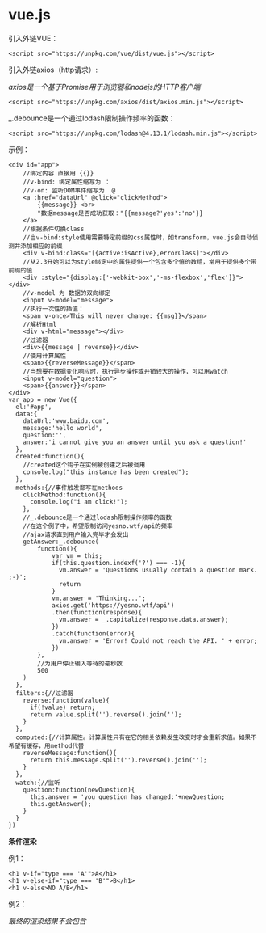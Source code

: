 # vue.js

引入外链VUE：

```
<script src="https://unpkg.com/vue/dist/vue.js"></script>
```

引入外链axios（http请求）:

*axios是一个基于Promise用于浏览器和nodejs的HTTP客户端*

```
<script src="https://unpkg.com/axios/dist/axios.min.js"></script>
```

_.debounce是一个通过lodash限制操作频率的函数：

```
<script src="https://unpkg.com/lodash@4.13.1/lodash.min.js"></script>
```



示例：

```
<div id="app">
	//绑定内容 直接用 {{}}
	//v-bind: 绑定属性缩写为 ：    
	//v-on: 监听DOM事件缩写为  @
	<a :href="dataUrl" @click="clickMethod">
		{{message}}	<br>
		"数据message是否成功获取："{{message?'yes':'no'}}
	</a>
	//根据条件切换class
	//当v-bind:style使用需要特定前缀的css属性时，如transform，vue.js会自动侦测并添加相应的前缀
	<div v-bind:class="[{active:isActive},errorClass]"></div>
	//从2.3开始可以为style绑定中的属性提供一个包含多个值的数组，常用于提供多个带前缀的值
	<div :style="{display:['-webkit-box','-ms-flexbox','flex']}"></div>
	//v-model 为 数据的双向绑定
	<input v-model="message">
	//执行一次性的插值：
	<span v-once>This will never change: {{msg}}</span>
	//解析Html
	<div v-html="message"></div>
	//过滤器
	<div>{{message | reverse}}</div>
	//使用计算属性
	<span>{{reverseMessage}}</span>
	//当想要在数据变化响应时，执行异步操作或开销较大的操作，可以用watch
	<input v-model="question">
	<span>{{answer}}</span>
</div>
var app = new Vue({
  el:'#app',
  data:{
    dataUrl:'www.baidu.com',
    message:'hello world',
    question:'',
    answer:'i cannot give you an answer until you ask a question!'
  },
  created:function(){
    //created这个钩子在实例被创建之后被调用
    console.log("this instance has been created");
  },
  methods:{//事件触发都写在methods
    clickMethod:function(){
      console.log("i am click!");
    },
    //_.debounce是一个通过lodash限制操作频率的函数
    //在这个例子中，希望限制访问yesno.wtf/api的频率
    //ajax请求直到用户输入完毕才会发出
    getAnswer:_.debounce(
    	function(){
      		var vm = this;
      		if(this.question.indexf('?') === -1){
              vm.answer = 'Questions usually contain a question mark. ;-)';
              return
      		}
      		vm.answer = 'Thinking...';
      		axios.get('https://yesno.wtf/api')
      		.then(function(response){
              vm.answer = _.capitalize(response.data.answer);
      		})
      		.catch(function(error){
              vm.answer = 'Error! Could not reach the API. ' + error;
      		})
    	},
    	//为用户停止输入等待的毫秒数
    	500
    )
  },
  filters:{//过滤器
    reverse:function(value){
      if(!value) return;
      return value.split('').reverse().join('');
    }
  },
  computed:{//计算属性。计算属性只有在它的相关依赖发生改变时才会重新求值。如果不希望有缓存，用method代替
    reverseMessage:function(){
      return this.message.split('').reverse().join('');
    }
  },
  watch:{//监听
    question:function(newQuestion){
      this.answer = 'you question has changed:'+newQuestion;
      this.getAnswer();
    }
  }
})
```

**条件渲染**

例1：

```
<h1 v-if="type === 'A'">A</h1>
<h1 v-else-if="type === 'B'">B</h1>
<h1 v-else>NO A/B</h1>
```

例2：

*最终的渲染结果不会包含<template>元素* 

```
<template v-if="ok">
	<h1>Title</h1>
	<p>Paragraph 1</p>
	<p>Paragraph 2</p>
</template>
```

例3：

*在下面的代码中切换 `loginType` 将不会清除用户已经输入的内容。因为两个模版使用了相同的元素，`<input>` 不会被替换掉——仅仅是替换了它的 `placeholder`* 

```
<template v-if="loginType === 'username'">
  <label>Username</label>
  <input placeholder="Enter your username">
</template>
<template v-else>
  <label>Email</label>
  <input placeholder="Enter your email address">
</template>
```

例4：

*每次切换时，输入框都将被重新渲染（即这两个元素是完全独立的——不要复用它们）*

```
<template v-if="loginType === 'username'">
	<label>Username</label>
	<input placeholder="Enter your username" key="username-input">
</template>
<template v-else>
	<label>Email</label>
	<input placeholder="Enter your email address" key="email-input">
</template>
```

**列表渲染**

例1、

```
<ul id="example-1">
	//普通示例
  <li v-for="item in items">
      {{item.message}}
  </li>
  <br>
  //添加索引
  <li v-for="(item,index) in items">
  	{{index}} - {{item.message}}
  </li>
  //用of替代in 作为分隔符，因为它是最接近javascript迭代器的语法
  <div v-for="item of items"></div>
  //使用<template>标签来渲染，同v-if的template使用一样
  <template v-for="item in items">
  	<li>{{item.message}}</li>
  </template>
</ul>
var example = new Vue({
  el:"#example-1",
  data:{
    items:[
      {message:'Foo'},
      {message:'Bar'}
    ]
  }
})
```

例2、

_迭代对象的属性_

```
<ul id="repeat-object" class="demo">
	<li v-for="value in object">
		{{value}}
	</li>
	//添加键名
	<li v-for="(value,key) in object">
		{{key}} : {{value}}
	</li>
	//添加索引
	<li v-for="(value,key,index) in object">
		{{index}}、 {{key}} : {{value}}
	</li>
</ul>
new Vue({
  el:"#repeat-object",
  data:{
    object:{
      FirstName:'John',
      LastName:'Doe',
      Age:30
    }
  }
})
```

例3、

*证书迭代，在这种情况下，它将重复多次模板*

```
<span v-for="n in 10">{{n}}</span>
```

**当v-if和v-for处于同一节点，v-for的优先级比v-if更高。**

例：遍历节点时，只渲染一些符合条件的节点：

```
<li v-for="todo in todos" v-if="!todo.isComplate">
	{{todo}}
</li>
```

例：如果是有条件的跳过循环的执行：

```
<ul v-if="shouldRenderTodos">
	<li v-for="todo in todos">
		{{todo}}
	</li>
</ul>
```

**利用索引直接设置某个项：**

```
Vue.set(explate1.items,index,newValue);
```

**修改数组的长度**

```
explate1.items.splice(newLength);
```

**在内联语句处理器中访问原生DOM**

```
<button v-on:click="warn($event)">submit</button>

methods:{
  warn:function(event){
    if(event){
      event.preventDefault();
      alert("hello");
    }
  }
}
```

**事件修饰符**

阻止单击事件冒泡

```
<a v-on:click.stop="doThis"></a>
```

提交事件不再重载页面

```
<form v-on:submit.prevent="onSubmit"></form>
```

修饰符可以串联

```
<a v-on:click.stop.prevent="doThat"></a>
```

只有修饰符

```
<form v-on:submit.prevent></form>
```

添加事件侦听器时使用事件捕获模式

```
<div v-on:click.capture="doThis"></div>
```

只有当事件在该元素本身（而不是子元素）触发时触发回调

```
<div v-on:click.self="doThat"></div>
```

点击事件将只会触发一次

```&lt;/a&gt;
<a v-on:click.once="doThis"></a>
```

## 组件

全局组件：

```
<div id="example">
	<my-component></my-component>
</div>

//注册
Vue.component('my-component',{
  template: '<div>A custom component!</div>'
})
//创建根实例
new Vue({
  el:'#example'
})
```

局部组件：

```
var Child = {
  template:'<div>A custom component</div>'
}
new Vue({
  //...
  components:{
    //<my-component>将只在父模板可用
    'my-component':Child
  }
})
```



```
Vue.component('simple-counter',{
  template:'<button v-on:click="counter += 1">{{counter}}</button>',
  data:function(){
    return {
      counter:0
    }
  }
})
new Vue({
  el:'#example-2'
})
```

**使用Prop传递数据**

```
Vue.component('child',{
  //声明props
  props:['message'],
  template:'<span>{{message}}</span>'
})
//向组件传递数据
<child message="hello!"></child>
```

动态Prop

```
<div>
	<input v-model="parentMsg">
	<br>
	<child v-bind:my-message="parentMsg"></child>
</div>
Vue.component('child',{
  props:['myMessage'],
  template:'<span>{{myMessage}}</span>'
})
```

*prop是单向绑定的，当父组件的属性变化时，将传导给子组件，但是不会反过来*

**定义一个局部变量，并用prop的值初始化它**

```
props:['initialCounter'],
data:function(){
  return {counter:this.initalCounter}
}
```

**定义一个计算属性，处理prop的值并返回**

```
props:['size'],
computed:{
  normailzedSize:function(){
    return this.size.trim().toLowerCase()
  }
}
```

每个Vue实例都实现了事件接口，即：

* 使用$on（eventName）监听事件
* 使用$emit(eventName)触发事件

**非父子组件通信** 在简单的场景下，可以使用一个空的Vue实例作为中央事件总线

```
var bus = new Vue();
//触发组件A中的事件
bus.$emit('id-selected',1);
//在组件B创建的钩子中监听事件
bus.$on('id-selected',function(id){
  
})
```

